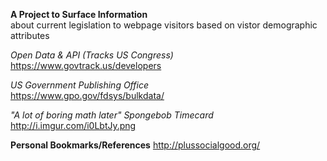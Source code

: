 **A Project to Surface Information**  
about current legislation to webpage visitors based on vistor demographic attributes

*Open Data & API (Tracks US Congress)*  
https://www.govtrack.us/developers

*US Government Publishing Office*  
https://www.gpo.gov/fdsys/bulkdata/

*"A lot of boring math later" Spongebob Timecard*  
http://i.imgur.com/i0LbtJy.png

**Personal Bookmarks/References**
http://plussocialgood.org/
